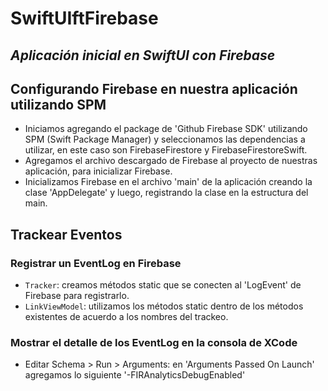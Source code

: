 # SwiftUIftFirebase
## _Aplicación inicial en SwiftUI con Firebase_

## Configurando Firebase en nuestra aplicación utilizando SPM
- Iniciamos agregando el package de 'Github Firebase SDK' utilizando SPM (Swift Package Manager) y seleccionamos las dependencias a utilizar, en este caso son FirebaseFirestore y FirebaseFirestoreSwift.
- Agregamos el archivo descargado de Firebase al proyecto de nuestras aplicación, para inicializar Firebase.
- Inicializamos Firebase en el archivo 'main' de la aplicación creando la clase 'AppDelegate' y luego, registrando la clase en la estructura del main.

## Trackear Eventos
### Registrar un EventLog en Firebase
- `Tracker`: creamos métodos static que se conecten al 'LogEvent' de Firebase para registrarlo.
- `LinkViewModel`: utilizamos los métodos static dentro de los métodos existentes de acuerdo a los nombres del trackeo.

### Mostrar el detalle de los EventLog en la consola de XCode
- Editar Schema > Run > Arguments: en 'Arguments Passed On Launch' agregamos lo siguiente '-FIRAnalyticsDebugEnabled'
